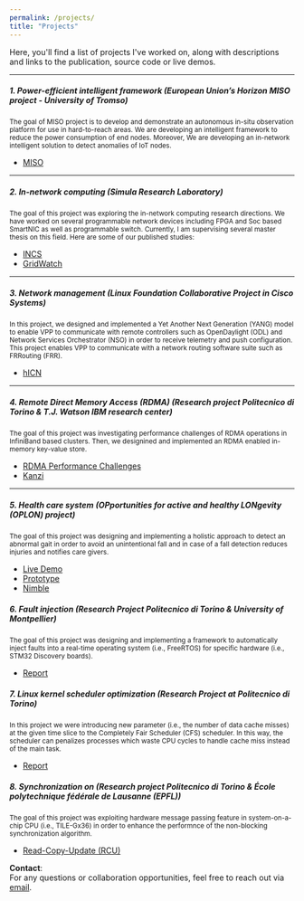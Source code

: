 ```yaml
---
permalink: /projects/
title: "Projects"
---
```


Here, you'll find a list of projects I've worked on, along with descriptions and links to the publication, source code or live demos.

---

##### 1. **Power-efficient intelligent framework (European Union’s Horizon MISO project - University of Tromso)**
<small>The goal of MISO project is to develop and demonstrate an autonomous in-situ observation platform for use in hard-to-reach areas. We are developing an intelligent framework to reduce the power consumption of end nodes. Moreover, We are developing an in-network intelligent solution to detect anomalies of IoT nodes.</small>

- [MISO](https://miso.nilu.no/)

---

##### 2. **In-network computing (Simula Research Laboratory)**
<small>The goal of this project was exploring the in-network computing research directions. We have worked on several programmable network devices including FPGA and Soc based SmartNIC as well as programmable switch. Currently, I am supervising several master thesis on this field. Here are some of our published studies:</small>
 
- [INCS](https://eng.ox.ac.uk/computing/projects/in-network-ml/incs/)  
- [GridWatch](https://ora.ox.ac.uk/objects/uuid:cae1d460-3da1-4a5e-940e-05eb147a061c/files/svx021g97w)

---

##### 3. **Network management (Linux Foundation Collaborative Project in Cisco Systems)**

<small>In this project, we designed and implemented a Yet Another Next Generation (YANG) model to enable VPP to communicate with remote controllers such as OpenDaylight (ODL) and Network Services Orchestrator (NSO) in order to receive telemetry and push configuration. This project enables VPP to communicate with a network routing software suite such as FRRouting (FRR).</small>

- [hICN](https://fd.io/documentation/hicn/)


---

##### 4. **Remote Direct Memory Access (RDMA) (Research project Politecnico di Torino & T.J. Watson IBM research center)**
<small>The goal of this project was investigating performance challenges of RDMA operations in InfiniBand based clusters. Then,
we designined and implemented an RDMA enabled in-memory key-value store.</small>
 
- [RDMA Performance Challenges](https://ieeexplore.ieee.org/document/9119827)  
- [Kanzi](https://dl.acm.org/doi/pdf/10.1145/3007592.3007594)

---

##### 5. **Health care system (OPportunities for active and healthy LONgevity (OPLON) project)**
<small>The goal of this project was designing and implementing a holistic approach to detect an abnormal gait in order to avoid an unintentional fall and in case of a fall detection reduces injuries and notifies care givers.</small>

- [Live Demo](https://www.youtube.com/watch?v=sSHnJjh9cuU)  
- [Prototype](https://www.youtube.com/watch?v=hFUb9xeWKbA)
- [Nimble](https://www.researchgate.net/profile/Masoud-Hemmatpour/publication/358139568_A_kinematic-based_indoor_fall_surveillance/links/61f26c0d5779d35951da4fa8/A-kinematic-based-indoor-fall-surveillance.pdf)

##### 6. **Fault injection (Research Project Politecnico di Torino & University of Montpellier)**
<small>The goal of this project was designing and implementing a framework to automatically inject faults into a real-time operating system (i.e., FreeRTOS) for specific hardware (i.e., STM32 Discovery boards).</small>

- [Report](https://www.researchgate.net/publication/383794179_Operating_systems_Fault_injection_on_scheduler_using_FreeRTOS)


##### 7. **Linux kernel scheduler optimization (Research Project at Politecnico di Torino)**
<small>In this project we were introducing new parameter (i.e., the number of data cache misses) at the given time slice to the Completely Fair Scheduler (CFS) scheduler. In this way, the scheduler can penalizes processes which waste CPU cycles to handle cache miss instead of the main task.</small>


- [Report](https://www.researchgate.net/publication/383057404_Change_scheduling_priority_according_to_cache_miss_rate)  


##### 8. **Synchronization on  (Research project Politecnico di Torino & École polytechnique fédérale de Lausanne (EPFL))**
<small>The goal of this project was exploiting hardware message passing feature in system-on-a-chip CPU (i.e., TILE-Gx36) in order to enhance the performnce of the non-blocking synchronization algorithm.</small>

- [Read-Copy-Update (RCU)](https://www.researchgate.net/publication/383793970_READ_COPY_UPDATE_SYNCHRONIZATION_IMPROVEMENT_BY_HARDWARE_MESSAGE_PASSING)  


**Contact**:  
For any questions or collaboration opportunities, feel free to reach out via [email](mailto:mashemat@gmail.com).


